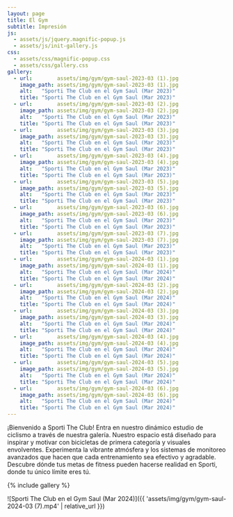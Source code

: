 ```yaml
---
layout: page
title: El Gym
subtitle: Impresión
js:
  - assets/js/jquery.magnific-popup.js
  - assets/js/init-gallery.js
css:
  - assets/css/magnific-popup.css
  - assets/css/gallery.css
gallery:
  - url:        assets/img/gym/gym-saul-2023-03 (1).jpg
    image_path: assets/img/gym/gym-saul-2023-03 (1).jpg
    alt:   "Sporti The Club en el Gym Saul (Mar 2023)"
    title: "Sporti The Club en el Gym Saul (Mar 2023)"
  - url:        assets/img/gym/gym-saul-2023-03 (2).jpg
    image_path: assets/img/gym/gym-saul-2023-03 (2).jpg
    alt:   "Sporti The Club en el Gym Saul (Mar 2023)"
    title: "Sporti The Club en el Gym Saul (Mar 2023)"
  - url:        assets/img/gym/gym-saul-2023-03 (3).jpg
    image_path: assets/img/gym/gym-saul-2023-03 (3).jpg
    alt:   "Sporti The Club en el Gym Saul (Mar 2023)"
    title: "Sporti The Club en el Gym Saul (Mar 2023)"
  - url:        assets/img/gym/gym-saul-2023-03 (4).jpg
    image_path: assets/img/gym/gym-saul-2023-03 (4).jpg
    alt:   "Sporti The Club en el Gym Saul (Mar 2023)"
    title: "Sporti The Club en el Gym Saul (Mar 2023)"
  - url:        assets/img/gym/gym-saul-2023-03 (5).jpg
    image_path: assets/img/gym/gym-saul-2023-03 (5).jpg
    alt:   "Sporti The Club en el Gym Saul (Mar 2023)"
    title: "Sporti The Club en el Gym Saul (Mar 2023)"
  - url:        assets/img/gym/gym-saul-2023-03 (6).jpg
    image_path: assets/img/gym/gym-saul-2023-03 (6).jpg
    alt:   "Sporti The Club en el Gym Saul (Mar 2023)"
    title: "Sporti The Club en el Gym Saul (Mar 2023)"
  - url:        assets/img/gym/gym-saul-2023-03 (7).jpg
    image_path: assets/img/gym/gym-saul-2023-03 (7).jpg
    alt:   "Sporti The Club en el Gym Saul (Mar 2023)"
    title: "Sporti The Club en el Gym Saul (Mar 2023)"
  - url:        assets/img/gym/gym-saul-2024-03 (1).jpg
    image_path: assets/img/gym/gym-saul-2024-03 (1).jpg
    alt:   "Sporti The Club en el Gym Saul (Mar 2024)"
    title: "Sporti The Club en el Gym Saul (Mar 2024)"
  - url:        assets/img/gym/gym-saul-2024-03 (2).jpg
    image_path: assets/img/gym/gym-saul-2024-03 (2).jpg
    alt:   "Sporti The Club en el Gym Saul (Mar 2024)"
    title: "Sporti The Club en el Gym Saul (Mar 2024)"
  - url:        assets/img/gym/gym-saul-2024-03 (3).jpg
    image_path: assets/img/gym/gym-saul-2024-03 (3).jpg
    alt:   "Sporti The Club en el Gym Saul (Mar 2024)"
    title: "Sporti The Club en el Gym Saul (Mar 2024)"
  - url:        assets/img/gym/gym-saul-2024-03 (4).jpg
    image_path: assets/img/gym/gym-saul-2024-03 (4).jpg
    alt:   "Sporti The Club en el Gym Saul (Mar 2024)"
    title: "Sporti The Club en el Gym Saul (Mar 2024)"
  - url:        assets/img/gym/gym-saul-2024-03 (5).jpg
    image_path: assets/img/gym/gym-saul-2024-03 (5).jpg
    alt:   "Sporti The Club en el Gym Saul (Mar 2024)"
    title: "Sporti The Club en el Gym Saul (Mar 2024)"
  - url:        assets/img/gym/gym-saul-2024-03 (6).jpg
    image_path: assets/img/gym/gym-saul-2024-03 (6).jpg
    alt:   "Sporti The Club en el Gym Saul (Mar 2024)"
    title: "Sporti The Club en el Gym Saul (Mar 2024)"
---
```


¡Bienvenido a Sporti The Club! Entra en nuestro dinámico estudio de ciclismo a través de nuestra galería. Nuestro espacio está diseñado para inspirar y motivar con bicicletas de primera categoría y visuales envolventes. Experimenta la vibrante atmósfera y los sistemas de monitoreo avanzados que hacen que cada entrenamiento sea efectivo y agradable. Descubre dónde tus metas de fitness pueden hacerse realidad en Sporti, donde tu único límite eres tú.

{% include gallery %}

![Sporti The Club en el Gym Saul (Mar 2024)]({{ 'assets/img/gym/gym-saul-2024-03 (7).mp4' | relative_url }})
